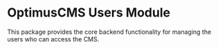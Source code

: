 # OptimusCMS Users Module

This package provides the core backend functionality for managing the users who can access the CMS.
